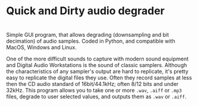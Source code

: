 # Quick and Dirty audio degrader
#
Simple GUI program, that allows degrading (downsampling and bit decimation) of audio samples. Coded in Python, and compatible with MacOS, Windows and Linux.

One of the more difficult sounds to capture with modern sound equipment and Digital Audio Workstations is the sound of classic samplers. Although the characteristics of any sampler's output are hard to replicate, it's pretty easy to replicate the digital files they use. Often they record samples at less then the CD audio standard of 16bit/44.1kHz; often 8/12 bits and under 32kHz. This program allows you to take one or more `.wav`, `.aiff` or `.mp3` files, degrade to user selected values, and outputs them as `.wav` or `.aiff`.